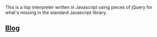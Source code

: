 This is a lisp interpreter written in Javascript using pieces of jQuery for what's missing in the standard Javascript library.

## [Blog](http://www.marcbelmont.com/lisp-interpreter-in-javascript-with-jquery) ##